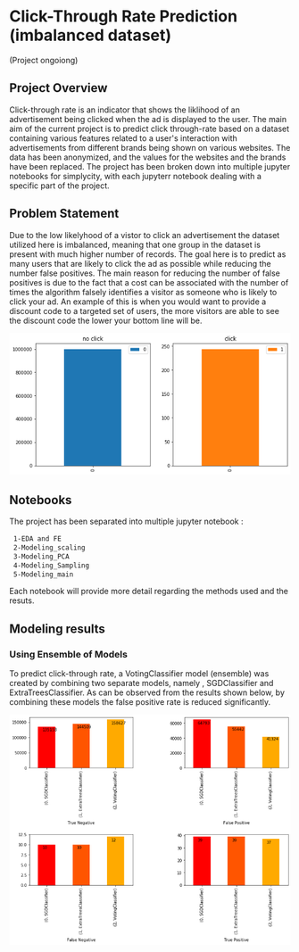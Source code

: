 # Click-Through Rate Prediction (imbalanced dataset)
(Project ongoiong) 

 ## Project Overview
 
Click-through rate is an indicator that shows the  liklihood of an advertisement being clicked when the ad is displayed to the user. The main aim of the current project is to predict click through-rate based on a dataset containing various features related to a user's interaction with advertisements from different brands being shown on various websites. The data has been anonymized, and the values for the websites and the brands have been replaced. The project has been broken down into multiple jupyter notebooks for simplycity, with each jupyterr notebook dealing with a specific part of the project. 

## Problem Statement
Due to the low likelyhood of a vistor to click an advertisement the dataset utilized here is imbalanced, meaning that one group in the dataset is present with much higher number of records. The goal here is to predict as many users that are likely to click the ad as possible while reducing the number false positives. The main reason for reducing the number of false positives is due to the fact that a cost can be associated with the number of times the algorithm falsely identifies a visitor as someone who is likely to click your ad. An example of this is when you would want to provide a discount code to a targeted set of users, the more visitors are able to see the discount code the lower your bottom line will be.

<p align='center'> 
<img src='./images/bar_imbalance.png'></img>
</p>

## Notebooks
 The project has been separated into multiple jupyter notebook :
 ```
  1-EDA and FE
  2-Modeling_scaling
  3-Modeling_PCA
  4-Modeling_Sampling
  5-Modeling_main
```
Each notebook will provide more detail regarding the methods used and the resuts.

## Modeling results 

### Using Ensemble of Models
To predict click-through rate, a VotingClassifier model (ensemble) was created by combining two separate models, namely , SGDClassifier and ExtraTreesClassifier. As can be observed from the results shown below, by combining these models the false positive rate is reduced significantly.

<img src='./images/ensemble.png'> </img>

